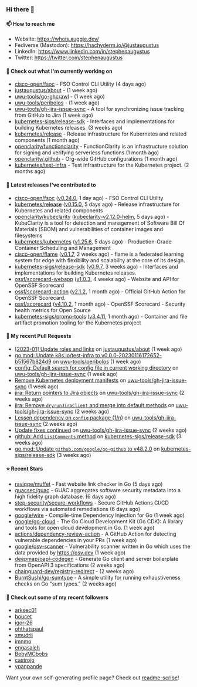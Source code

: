 ### Hi there 👋

#### 📫 How to reach me

- Website: https://whois.auggie.dev/
- Fediverse (Mastodon): https://hachyderm.io/@justaugustus
- LinkedIn: https://www.linkedin.com/in/stephenaugustus
- Twitter: https://twitter.com/stephenaugustus

#### 👷 Check out what I'm currently working on

- [cisco-open/fsoc](https://github.com/cisco-open/fsoc) - FSO Control CLI Utility (4 days ago)
- [justaugustus/about](https://github.com/justaugustus/about) -  (1 week ago)
- [uwu-tools/go-ghcrawl](https://github.com/uwu-tools/go-ghcrawl) -  (1 week ago)
- [uwu-tools/peribolos](https://github.com/uwu-tools/peribolos) -  (1 week ago)
- [uwu-tools/gh-jira-issue-sync](https://github.com/uwu-tools/gh-jira-issue-sync) - A tool for synchronizing issue tracking from GitHub to Jira (1 week ago)
- [kubernetes-sigs/release-sdk](https://github.com/kubernetes-sigs/release-sdk) - Interfaces and implementations for building Kubernetes releases. (3 weeks ago)
- [kubernetes/release](https://github.com/kubernetes/release) - Release infrastructure for Kubernetes and related components (1 month ago)
- [openclarity/functionclarity](https://github.com/openclarity/functionclarity) - FunctionClarity is an infrastructure solution for signing and verifying serverless functions (1 month ago)
- [openclarity/.github](https://github.com/openclarity/.github) - Org-wide GitHub configurations (1 month ago)
- [kubernetes/test-infra](https://github.com/kubernetes/test-infra) - Test infrastructure for the Kubernetes project. (2 months ago)

#### 🔭 Latest releases I've contributed to

- [cisco-open/fsoc](https://github.com/cisco-open/fsoc) ([v0.24.0](https://github.com/cisco-open/fsoc/releases/tag/v0.24.0), 1 day ago) - FSO Control CLI Utility
- [kubernetes/release](https://github.com/kubernetes/release) ([v0.15.0](https://github.com/kubernetes/release/releases/tag/v0.15.0), 5 days ago) - Release infrastructure for Kubernetes and related components
- [openclarity/kubeclarity](https://github.com/openclarity/kubeclarity) ([kubeclarity-v2.12.0-helm](https://github.com/openclarity/kubeclarity/releases/tag/kubeclarity-v2.12.0-helm), 5 days ago) - KubeClarity is a tool for detection and management of Software Bill Of Materials (SBOM) and vulnerabilities of container images and filesystems
- [kubernetes/kubernetes](https://github.com/kubernetes/kubernetes) ([v1.25.6](https://github.com/kubernetes/kubernetes/releases/tag/v1.25.6), 5 days ago) - Production-Grade Container Scheduling and Management
- [cisco-open/flame](https://github.com/cisco-open/flame) ([v0.1.7](https://github.com/cisco-open/flame/releases/tag/v0.1.7), 2 weeks ago) - flame is a federated learning system for edge with flexibility and scalability at the core of its design.
- [kubernetes-sigs/release-sdk](https://github.com/kubernetes-sigs/release-sdk) ([v0.9.7](https://github.com/kubernetes-sigs/release-sdk/releases/tag/v0.9.7), 3 weeks ago) - Interfaces and implementations for building Kubernetes releases.
- [ossf/scorecard-webapp](https://github.com/ossf/scorecard-webapp) ([v1.0.3](https://github.com/ossf/scorecard-webapp/releases/tag/v1.0.3), 4 weeks ago) - Website and API for OpenSSF Scorecard
- [ossf/scorecard-action](https://github.com/ossf/scorecard-action) ([v2.1.2](https://github.com/ossf/scorecard-action/releases/tag/v2.1.2), 1 month ago) - Official GitHub Action for OpenSSF Scorecard.
- [ossf/scorecard](https://github.com/ossf/scorecard) ([v4.10.2](https://github.com/ossf/scorecard/releases/tag/v4.10.2), 1 month ago) - OpenSSF Scorecard - Security health metrics for Open Source
- [kubernetes-sigs/promo-tools](https://github.com/kubernetes-sigs/promo-tools) ([v3.4.11](https://github.com/kubernetes-sigs/promo-tools/releases/tag/v3.4.11), 1 month ago) - Container and file artifact promotion tooling for the Kubernetes project

#### 🔨 My recent Pull Requests

- [[2023-01] Update roles and links](https://github.com/justaugustus/about/pull/9) on [justaugustus/about](https://github.com/justaugustus/about) (1 week ago)
- [go.mod: Update k8s.io/test-infra to v0.0.0-20230116172652-b51567b824d9](https://github.com/uwu-tools/peribolos/pull/155) on [uwu-tools/peribolos](https://github.com/uwu-tools/peribolos) (1 week ago)
- [config: Default search for config file in current working directory](https://github.com/uwu-tools/gh-jira-issue-sync/pull/75) on [uwu-tools/gh-jira-issue-sync](https://github.com/uwu-tools/gh-jira-issue-sync) (1 week ago)
- [Remove Kubernetes deployment manifests](https://github.com/uwu-tools/gh-jira-issue-sync/pull/72) on [uwu-tools/gh-jira-issue-sync](https://github.com/uwu-tools/gh-jira-issue-sync) (1 week ago)
- [jira: Return pointers to Jira objects](https://github.com/uwu-tools/gh-jira-issue-sync/pull/65) on [uwu-tools/gh-jira-issue-sync](https://github.com/uwu-tools/gh-jira-issue-sync) (2 weeks ago)
- [jira: Remove `dryrunJiraClient` and merge into default methods](https://github.com/uwu-tools/gh-jira-issue-sync/pull/64) on [uwu-tools/gh-jira-issue-sync](https://github.com/uwu-tools/gh-jira-issue-sync) (2 weeks ago)
- [Lessen dependency on `config` package (1/n)](https://github.com/uwu-tools/gh-jira-issue-sync/pull/63) on [uwu-tools/gh-jira-issue-sync](https://github.com/uwu-tools/gh-jira-issue-sync) (2 weeks ago)
- [Update fixes continued](https://github.com/uwu-tools/gh-jira-issue-sync/pull/60) on [uwu-tools/gh-jira-issue-sync](https://github.com/uwu-tools/gh-jira-issue-sync) (2 weeks ago)
- [github: Add `ListComments` method](https://github.com/kubernetes-sigs/release-sdk/pull/148) on [kubernetes-sigs/release-sdk](https://github.com/kubernetes-sigs/release-sdk) (3 weeks ago)
- [go.mod: Update `github.com/google/go-github` to v48.2.0](https://github.com/kubernetes-sigs/release-sdk/pull/147) on [kubernetes-sigs/release-sdk](https://github.com/kubernetes-sigs/release-sdk) (3 weeks ago)

#### ⭐ Recent Stars

- [raviqqe/muffet](https://github.com/raviqqe/muffet) - Fast website link checker in Go (5 days ago)
- [guacsec/guac](https://github.com/guacsec/guac) - GUAC aggregates software security metadata into a high fidelity graph database. (6 days ago)
- [step-security/secure-workflows](https://github.com/step-security/secure-workflows) - Secure GitHub Actions CI/CD workflows via automated remediations (6 days ago)
- [google/wire](https://github.com/google/wire) - Compile-time Dependency Injection for Go (1 week ago)
- [google/go-cloud](https://github.com/google/go-cloud) - The Go Cloud Development Kit (Go CDK): A library and tools for open cloud development in Go. (1 week ago)
- [actions/dependency-review-action](https://github.com/actions/dependency-review-action) - A GitHub Action for detecting vulnerable dependencies in your PRs (1 week ago)
- [google/osv-scanner](https://github.com/google/osv-scanner) - Vulnerability scanner written in Go which uses the data provided by https://osv.dev (1 week ago)
- [deepmap/oapi-codegen](https://github.com/deepmap/oapi-codegen) - Generate Go client and server boilerplate from OpenAPI 3 specifications (2 weeks ago)
- [chainguard-dev/registry-redirect](https://github.com/chainguard-dev/registry-redirect) -  (2 weeks ago)
- [BurntSushi/go-sumtype](https://github.com/BurntSushi/go-sumtype) - A simple utility for running exhaustiveness checks on Go &#34;sum types.&#34; (2 weeks ago)

#### 👯 Check out some of my recent followers

- [arksec01](https://github.com/arksec01)
- [boucet](https://github.com/boucet)
- [igor-26](https://github.com/igor-26)
- [ohthatspaul](https://github.com/ohthatspaul)
- [xmudrii](https://github.com/xmudrii)
- [imnmo](https://github.com/imnmo)
- [engasaleh](https://github.com/engasaleh)
- [BobyMCbobs](https://github.com/BobyMCbobs)
- [castrojo](https://github.com/castrojo)
- [ypanpande](https://github.com/ypanpande)

Want your own self-generating profile page? Check out [readme-scribe](https://github.com/muesli/readme-scribe)!
